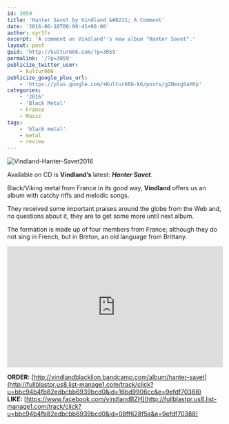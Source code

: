 ```yaml
---
id: 3059
title: 'Hanter Savet by Vindland &#8211; A Comment'
date: '2016-06-10T00:00:41+00:00'
author: syr3fx
excerpt: 'A comment on Vindland''s new album "Hanter Savet".'
layout: post
guid: 'http://kultur666.com/?p=3059'
permalink: '/?p=3059'
publicize_twitter_user:
    - kultur666
publicize_google_plus_url:
    - 'https://plus.google.com/+Kultur666-k6/posts/g2NexgSaYKp'
categories:
    - '2016'
    - 'Black Metal'
    - France
    - Music
tags:
    - 'black metal'
    - metal
    - review
---
```


![Vindland-Hanter-Savet2016](http://localhost:8080/wp-content/uploads/2016/06/vindland-hanter-savet2016.jpg?w=680)

Available on CD is **Vindland’s** latest: ***Hanter Savet***.

Black/Viking metal from France in its good way, **Vindland** offers us an album with catchy riffs and melodic songs.

They received some important praises around the globe from the Web and, no questions about it, they are to get some more until next album.

The formation is made up of four members from France; although they do not sing in French, but in Breton, an old language from Brittany.

<iframe allow="accelerometer; autoplay; clipboard-write; encrypted-media; gyroscope; picture-in-picture; web-share" allowfullscreen="" frameborder="0" height="281" loading="lazy" src="https://www.youtube.com/embed/dA0ttoUAzEc?feature=oembed" title="Vindland - Treuzwelus" width="500"></iframe>

**ORDER:** [http://vindlandblacklion.bandcamp.com/album/hanter-savet](http://fullblastpr.us8.list-manage1.com/track/click?u=bbc94b4fb82edbcbb6939bcd0&id=16bd9906cc&e=9efdf70388)  
**LIKE:** [https://www.facebook.com/vindlandBZH](http://fullblastpr.us8.list-manage1.com/track/click?u=bbc94b4fb82edbcbb6939bcd0&id=08ff628f5a&e=9efdf70388)
